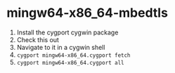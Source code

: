 # mingw64-x86_64-mbedtls

1. Install the cygport cygwin package
2. Check this out
3. Navigate to it in a cygwin shell
4. `cygport mingw64-x86_64.cygport fetch`
5. `cygport mingw64-x86_64.cygport all`
